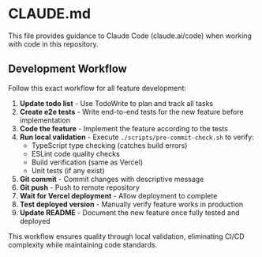 # CLAUDE.md

This file provides guidance to Claude Code (claude.ai/code) when working with code in this repository.

## Development Workflow

Follow this exact workflow for all feature development:

1. **Update todo list** - Use TodoWrite to plan and track all tasks
2. **Create e2e tests** - Write end-to-end tests for the new feature before implementation
3. **Code the feature** - Implement the feature according to the tests
4. **Run local validation** - Execute `./scripts/pre-commit-check.sh` to verify:
   - TypeScript type checking (catches build errors)
   - ESLint code quality checks  
   - Build verification (same as Vercel)
   - Unit tests (if any exist)
5. **Git commit** - Commit changes with descriptive message
6. **Git push** - Push to remote repository
7. **Wait for Vercel deployment** - Allow deployment to complete
8. **Test deployed version** - Manually verify feature works in production
9. **Update README** - Document the new feature once fully tested and deployed

This workflow ensures quality through local validation, eliminating CI/CD complexity while maintaining code standards.